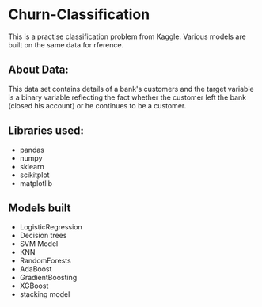 # Churn-Classification
This is a practise classification problem from Kaggle. Various models are built on the same data for rference.
## About Data:
This data set contains details of a bank's customers and the target variable is a binary variable reflecting the fact whether the customer left the bank (closed his account) or he continues to be a customer.
## Libraries used:
* pandas
* numpy
* sklearn
* scikitplot
* matplotlib
## Models built
* LogisticRegression	
* Decision trees
* SVM Model
* KNN
* RandomForests	
* AdaBoost
* GradientBoosting
* XGBoost
* stacking model
